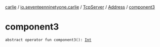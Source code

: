 [carlie](../../../index.md) / [io.seventeenninetyone.carlie](../../index.md) / [TcpServer](../index.md) / [Address](index.md) / [component3](./component3.md)

# component3

`abstract operator fun component3(): `[`Int`](https://kotlinlang.org/api/latest/jvm/stdlib/kotlin/-int/index.html)